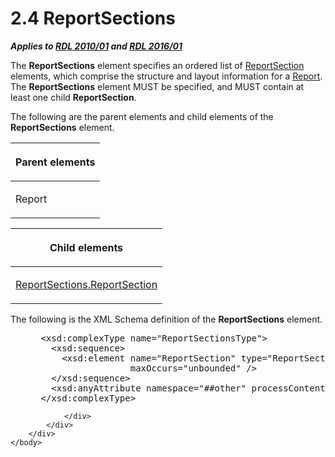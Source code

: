 <html dir="LTR" xmlns:mshelp="http://msdn.microsoft.com/mshelp" xmlns:ddue="http://ddue.schemas.microsoft.com/authoring/2003/5" xmlns:xlink="http://www.w3.org/1999/xlink" xmlns:tool="http://www.microsoft.com/tooltip">
    <head>
        <meta http-equiv="Content-Type" content="text/html; CHARSET=utf-8"></meta>
        <meta name="save" content="history"></meta>
        <title>2.4 ReportSections</title>
        <xml>
            <mshelp:toctitle title="2.4 ReportSections"></mshelp:toctitle>
            <mshelp:rltitle title="[MS-RDL]: ReportSections"></mshelp:rltitle>
            <mshelp:keyword index="A" term="734d5041-fe18-41a6-8701-d213086c575b"></mshelp:keyword>
            <mshelp:attr name="DCSext.ContentType" value="open specification"></mshelp:attr>
            <mshelp:attr name="AssetID" value="734d5041-fe18-41a6-8701-d213086c575b"></mshelp:attr>
            <mshelp:attr name="TopicType" value="kbRef"></mshelp:attr>
            <mshelp:attr name="DCSext.Title" value="[MS-RDL]: ReportSections" />
        </xml>
    </head>
    <body>
        <div id="header">
            <h1 class="heading">2.4 ReportSections</h1>
        </div>
        <div id="mainSection">
            <div id="mainBody">
                <div id="allHistory" class="saveHistory"></div>
                <div id="sectionSection0" class="section" name="collapseableSection">
                    

<p><b><i>Applies to </i></b><a href="3428e690-a348-4ec7-8a6a-8efb42d2cdee.html"><b><i>RDL 2010/01</i></b></a><b><i>
and </i></b><a href="52ce3983-2bfc-4e72-9359-42aaf5fe4509.html"><b><i>RDL 2016/01</i></b></a></p>

<p>The <b>ReportSections</b> element specifies an ordered list
of <a href="96c3d25f-d8ce-4fe4-ab03-592edaa4a1da.html">ReportSection</a>
elements, which comprise the structure and layout information for a <a href="6bbaafec-020b-406c-b4e7-5e4318b616cb.html">Report</a>. The <b>ReportSections</b>
element MUST be specified, and MUST contain at least one child <b>ReportSection</b>.
</p>

<p>The following are the parent elements and child elements of
the <b>ReportSections</b> element.</p>

<table>
 <thead>
  <tr>
   <th>
   <p>Parent elements</p>
   </th>
  </tr>
 </thead>
 <tr>
  <td>
  <p>Report</p>
  </td>
 </tr>
</table>

<p> </p>

<table>
 <thead>
  <tr>
   <th>
   <p>Child elements</p>
   </th>
  </tr>
 </thead>
 <tr>
  <td>
  <p><a href="d480f7c8-8aba-4148-be51-1c22f6cdbf56.html">ReportSections.ReportSection</a></p>
  </td>
 </tr>
</table>

<p>The following is the XML Schema definition of the <b>ReportSections</b>
element.</p>

<dl>
<dd>
<div><pre> &lt;xsd:complexType name=&quot;ReportSectionsType&quot;&gt;
   &lt;xsd:sequence&gt;
     &lt;xsd:element name=&quot;ReportSection&quot; type=&quot;ReportSectionType&quot; minOccurs=&quot;1&quot; 
                  maxOccurs=&quot;unbounded&quot; /&gt;
   &lt;/xsd:sequence&gt;
   &lt;xsd:anyAttribute namespace=&quot;##other&quot; processContents=&quot;lax&quot; /&gt;
 &lt;/xsd:complexType&gt;
</pre></div>
</dd></dl>


                </div>
            </div>
        </div>
    </body>
</html>